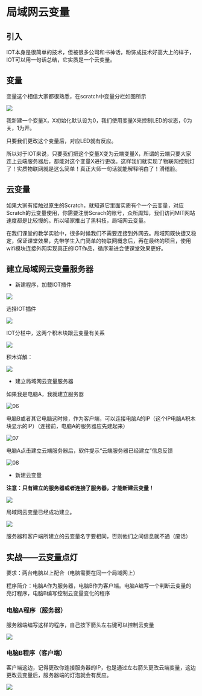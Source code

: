 # 局域网云变量

## 引入

IOT本身是很简单的技术，但被很多公司和书神话，粉饰成技术好高大上的样子，IOT可以用一句话总结，它实质是一个云变量。



## 变量

变量这个相信大家都很熟悉，在scratch中变量分栏如图所示

![](G:\kittenbot-docs\IoT\局域网云变量\01.png)



我新建一个变量X，X初始化默认设为0，我们使用变量X来控制LED的状态，0为关，1为开。

只要我们更改这个变量后，对应LED就有反应。



所以对于IOT来说，只要我们把这个变量X变为云端变量X，所谓的云端只要大家连上云端服务器后，都能对这个变量X进行更改。这样我们就实现了物联网控制灯了！实质物联网就是这么简单！真正大师一句话就能解释明白了！滑稽脸。

## 云变量

如果大家有接触过原生的Scratch，就知道它里面实质有个一个云变量，对应Scratch的云变量使用，你需要注册Scrach的账号，众所周知，我们访问MIT网站速度都是比较慢的。所以喵家推出了黑科技，局域网云变量。

在我们课堂的教学实验中，很多时候我们不需要连接到外网去。局域网既快捷又稳定，保证课堂效果，先带学生入门简单的物联网概念后，再在最终的项目，使用wifi模块连接外网实现真正的IOT作品，循序渐进会使课堂效果更好。

## 建立局域网云变量服务器

- 新建程序，加载IOT插件

![](局域网云变量/02.png)

选择IOT插件

![](局域网云变量/03.png)



IOT分栏中，这两个积木块跟云变量有关系

![](局域网云变量/04.png)



积木详解：

![](局域网云变量/05.png)



- 建立局域网云变量服务器



如果我是电脑A，我就建立服务器

![06](局域网云变量/06.png)



电脑B或者其它电脑这时候，作为客户端，可以连接电脑A的IP（这个IP电脑A积木块显示的IP）（连接前，电脑A的服务器应先建起来）

![07](局域网云变量/07.png)



电脑A点击建立云端服务器后，软件提示“云端服务器已经建立”信息反馈

![08](局域网云变量/08.png)





- 新建云变量

**注意：只有建立的服务器或者连接了服务器，才能新建云变量！**

![](局域网云变量/09.png)



局域网云变量已经成功建立。

![](局域网云变量/10.png)



服务器和客户端所建立的云变量名字要相同，否则他们之间信息就不通（废话）



## 实战——云变量点灯

要求：两台电脑以上配合（电脑需要在同一个局域网上）

程序简介：电脑A作为服务器，电脑B作为客户端。电脑A编写一个判断云变量的亮灯程序，电脑B编写控制云变量变化的程序



### 电脑A程序（服务器）

服务器端编写这样的程序，自己按下箭头左右键可以控制云变量

![](局域网云变量/12.png)



### 电脑B程序（客户端）

客户端这边，记得更改你连接服务器的IP，也是通过左右箭头更改云端变量，这边更改云变量后，服务器端的灯泡就会有反应。

![](局域网云变量/11.png)



